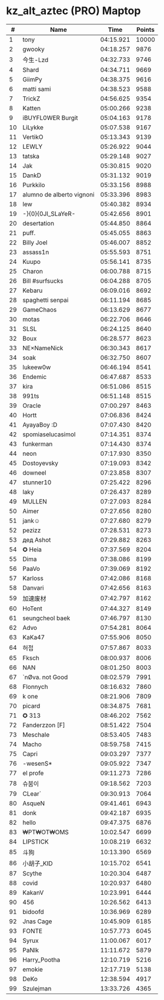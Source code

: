 # kz_alt_aztec (PRO) Maptop

|  # | Name | Time | Points |
|-------------- | -------------- | -------------- | -------------- | 
| 1 | tony | 04:15.921 | 10000 | 
| 2 | gwooky | 04:18.257 | 9876 | 
| 3 | 今生-Lzd | 04:32.733 | 9746 | 
| 4 | Shard | 04:34.711 | 9669 | 
| 5 | GiimPy | 04:38.375 | 9616 | 
| 6 | matti sami | 04:38.523 | 9588 | 
| 7 | TrickZ | 04:56.625 | 9354 | 
| 8 | Katten | 05:00.266 | 9238 | 
| 9 | iBUYFL0WER Burgit | 05:04.163 | 9178 | 
| 10 | LiLykke | 05:07.538 | 9167 | 
| 11 | VertikO | 05:13.343 | 9139 | 
| 12 | LEWLY | 05:26.922 | 9044 | 
| 13 | tatska | 05:29.148 | 9027 | 
| 14 | Jak | 05:30.815 | 9020 | 
| 15 | DankD | 05:31.132 | 9019 | 
| 16 | Purkkilo | 05:33.156 | 8988 | 
| 17 | alumno de alberto vignoni | 05:33.396 | 8983 | 
| 18 | lew | 05:40.382 | 8934 | 
| 19 | -}{0}{0JI_SLaYeR- | 05:42.656 | 8901 | 
| 20 | desertation | 05:44.850 | 8864 | 
| 21 | puff. | 05:45.055 | 8863 | 
| 22 | Billy Joel | 05:46.007 | 8852 | 
| 23 | assass1n | 05:55.593 | 8751 | 
| 24 | Kuupo | 05:56.141 | 8735 | 
| 25 | Charon | 06:00.788 | 8715 | 
| 26 | Bill #surfsucks | 06:04.288 | 8705 | 
| 27 | Kebaru | 06:09.016 | 8692 | 
| 28 | spaghetti senpai | 06:11.194 | 8685 | 
| 29 | GameChaos | 06:13.629 | 8677 | 
| 30 | motas | 06:22.706 | 8646 | 
| 31 | SLSL | 06:24.125 | 8640 | 
| 32 | Boux | 06:28.577 | 8623 | 
| 33 | NE×NameNick | 06:30.343 | 8617 | 
| 34 | soak | 06:32.750 | 8607 | 
| 35 | lukeew0w | 06:46.194 | 8541 | 
| 36 | Endemic | 06:47.687 | 8533 | 
| 37 | kira | 06:51.086 | 8515 | 
| 38 | 991ts | 06:51.148 | 8515 | 
| 39 | Oracle | 07:00.297 | 8463 | 
| 40 | Hortt | 07:06.836 | 8424 | 
| 41 | AyayaBoy :D | 07:07.430 | 8420 | 
| 42 | spomiaselucasimol | 07:14.351 | 8374 | 
| 43 | funkerman | 07:14.430 | 8374 | 
| 44 | neon | 07:17.930 | 8350 | 
| 45 | Dostoyevsky | 07:19.093 | 8342 | 
| 46 | downeel | 07:23.858 | 8307 | 
| 47 | stunner10 | 07:25.422 | 8296 | 
| 48 | laky | 07:26.437 | 8289 | 
| 49 | MULLEN | 07:27.093 | 8284 | 
| 50 | Aimer | 07:27.656 | 8280 | 
| 51 | jank☺ | 07:27.680 | 8279 | 
| 52 | pezizz | 07:28.531 | 8273 | 
| 53 | дед Ashot | 07:29.882 | 8263 | 
| 54 | ✪ Heia | 07:37.569 | 8204 | 
| 55 | Dima | 07:38.086 | 8199 | 
| 56 | PaaVo | 07:39.069 | 8192 | 
| 57 | Karloss | 07:42.086 | 8168 | 
| 58 | Danvari | 07:42.656 | 8163 | 
| 59 | 加速废材 | 07:42.797 | 8162 | 
| 60 | HoTent | 07:44.327 | 8149 | 
| 61 | seungcheol baek | 07:46.797 | 8130 | 
| 62 | Advo | 07:54.281 | 8064 | 
| 63 | KaKa47 | 07:55.906 | 8050 | 
| 64 | 허접 | 07:57.867 | 8033 | 
| 65 | Fksch | 08:00.937 | 8006 | 
| 66 | NAN | 08:01.250 | 8003 | 
| 67 | `nØva. not Good | 08:02.579 | 7991 | 
| 68 | Flonnych | 08:16.632 | 7860 | 
| 69 | k one | 08:21.906 | 7809 | 
| 70 | picard | 08:34.875 | 7681 | 
| 71 | ✪ 313 | 08:46.202 | 7562 | 
| 72 | Fanderzzon [F] | 08:51.422 | 7504 | 
| 73 | Meschale | 08:53.405 | 7483 | 
| 74 | Macho | 08:59.758 | 7415 | 
| 75 | Capri | 09:03.297 | 7377 | 
| 76 | -wesenS* | 09:05.922 | 7347 | 
| 77 | el profe | 09:11.273 | 7286 | 
| 78 | 슈붐이 | 09:18.562 | 7203 | 
| 79 | CLear` | 09:30.913 | 7064 | 
| 80 | 󠀡󠀡⁧⁧AsqueN | 09:41.461 | 6943 | 
| 81 | donk | 09:42.187 | 6935 | 
| 82 | hello | 09:47.375 | 6876 | 
| 83 | ₩PT₩OT₩OMS | 10:02.547 | 6699 | 
| 84 | LIPSTICK | 10:08.219 | 6632 | 
| 85 | 斗狗 | 10:13.390 | 6569 | 
| 86 | 小胡子_KID | 10:15.702 | 6541 | 
| 87 | Scythe | 10:20.304 | 6487 | 
| 88 | covid | 10:20.937 | 6480 | 
| 89 | KakanV | 10:23.991 | 6444 | 
| 90 | 456 | 10:26.562 | 6413 | 
| 91 | bidoofd | 10:36.969 | 6289 | 
| 92 | Jnas Cage | 10:45.909 | 6185 | 
| 93 | FONTE | 10:57.773 | 6045 | 
| 94 | Syrux | 11:00.067 | 6017 | 
| 95 | PaNlk | 11:11.672 | 5879 | 
| 96 | Harry_Pootha | 12:10.719 | 5216 | 
| 97 | emokie | 12:17.719 | 5138 | 
| 98 | DeKo | 12:38.594 | 4917 | 
| 99 | Szulejman | 13:33.726 | 4365 | 

